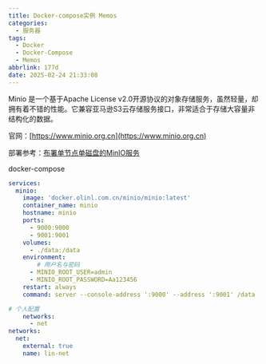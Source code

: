 ```yaml
---
title: Docker-compose实例 Memos
categories:
  - 服务器
tags:
  - Docker
  - Docker-Compose
  - Memos
abbrlink: 177d
date: 2025-02-24 21:33:08
---
```


Minio 是一个基于Apache License v2.0开源协议的对象存储服务，虽然轻量，却拥有着不错的性能。它兼容亚马逊S3云存储服务接口，非常适合于存储大容量非结构化的数据。

官网：[https://www.minio.org.cn](https://www.minio.org.cn)

部署参考：[布署单节点单磁盘的MinIO服务](https://www.minio.org.cn/docs/minio/container/operations/install-deploy-manage/deploy-minio-single-node-single-drive.html#id15)​



docker-compose

```yaml
services:
  minio:
    image: 'docker.olinl.com.cn/minio/minio:latest'
    container_name: minio
    hostname: minio
    ports:
      - 9000:9000
      - 9001:9001
    volumes:
      - ./data:/data
    environment:
		# 用户名与密码
      - MINIO_ROOT_USER=admin
      - MINIO_ROOT_PASSWORD=Aa123456
    restart: always
    command: server --console-address ':9000' --address ':9001' /data  

# 个人配置
    networks:
      - net
networks:
  net:
    external: true
    name: lin-net
```

‍
